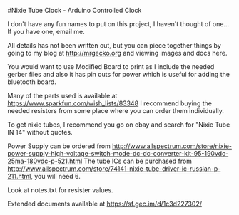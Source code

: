 #Nixie Tube Clock - Arduino Controlled Clock

I don't have any fun names to put on this project, I haven't thought of one... If you have one, email me.

All details has not been written out, but you can piece together things by going to my blog at http://mrgecko.org and viewing images and docs here.

You would want to use Modified Board to print as I include the needed gerber files and also it has pin outs for power which is useful for adding the bluetooth board.

Many of the parts used is available at https://www.sparkfun.com/wish_lists/83348 I recommend buying the needed resistors from some place where you can order them individually.

To get nixie tubes, I recommend you go on ebay and search for "Nixie Tube IN 14" without quotes.

Power Supply can be ordered from http://www.allspectrum.com/store/nixie-power-supply-high-voltage-switch-mode-dc-dc-converter-kit-95-190vdc-25ma-180vdc-p-521.html
The tube ICs can be purchased from http://www.allspectrum.com/store/74141-nixie-tube-driver-ic-russian-p-211.html, you will need 6.

Look at notes.txt for resister values.

Extended documents available at https://sf.gec.im/d/1c3d227302/

